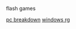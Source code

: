 flash games

<a href="https://andryrc24.github.io/flash-bypass-test.github.io/flash%20games/pc_breakdown.swf">pc breakdown</a> <a href="https://andryrc24.github.io/flash-bypass-test.github.io/flash%20games/windows_rg.swf">windows rg</a>
